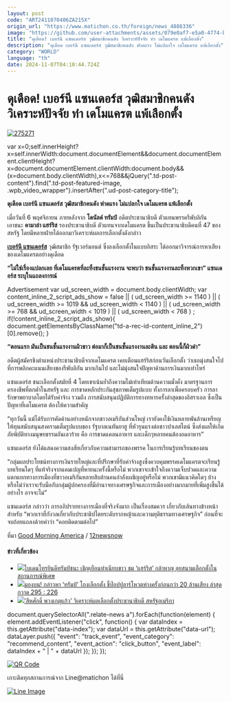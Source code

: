 ```yaml
---
layout: post
code: "ART2411070406ZA215X"
origin_url: "https://www.matichon.co.th/foreign/news_4886336"
image: "https://github.com/user-attachments/assets/079e0af7-e5a0-4774-b88d-324888f51204"
title: "ดุเดือด! เบอร์นี แซนเดอร์ส วุฒิสมาชิกคนดัง วิเคราะห์ปัจจัย ทำ เดโมแครต แพ้เลือกตั้ง"
description: "ดุเดือด เบอร์นี แซนเดอร์ส วุฒิสมาชิกคนดัง ฟาดแรง ไม่แปลกใจ เดโมแครต แพ้เลือกตั้ง"
category: "WORLD"
language: "th"
date: 2024-11-07T04:10:44.724Z
---
```


# ดุเดือด! เบอร์นี แซนเดอร์ส วุฒิสมาชิกคนดัง วิเคราะห์ปัจจัย ทำ เดโมแครต แพ้เลือกตั้ง

[![](https://www.matichon.co.th/wp-content/uploads/2024/11/275271.jpg "275271")](https://www.matichon.co.th/wp-content/uploads/2024/11/275271.jpg)

var x=0;self.innerHeight?x=self.innerWidth:document.documentElement&&document.documentElement.clientHeight?x=document.documentElement.clientWidth:document.body&&(x=document.body.clientWidth),x<=768&&jQuery(".td-post-content").find(".td-post-featured-image, .wpb\_video\_wrapper").insertAfter(".ud-post-category-title");

**ดุเดือด เบอร์นี แซนเดอร์ส วุฒิสมาชิกคนดัง ฟาดแรง ไม่แปลกใจ เดโมแครต แพ้เลือกตั้ง**

เมื่อวันที่ 6 พฤศจิกายน ภายหลังจาก **โดนัลด์ ทรัมป์** อดีตประธานาธิบดี ตัวแทนพรรครีพับลิกัน เอาชนะ **คามาล่า แฮร์ริส** รองประธานาธิบดี ตัวแทนจากเดโมแครต ขึ้นเป็นประธานาธิบดีคนที่ 47 ของสหรัฐ โดยมีหลายฝ่ายได้ออกมาวิเคราะห์ผลการเลือกตั้งดังกล่าว

[**เบอร์นี แซนเดอร์ส**](https://www.facebook.com/berniesanders) วุฒิสมาชิก รัฐเวอร์มอนต์ ซึ่งลงเลือกตั้งในแบบอิสระ ได้ออกมาวิจารณ์การหาเสียงของเดโมแครตอย่างดุเดือด

**“ไม่ใช่เรื่องแปลกเลย ที่เดโมแครตที่ละทิ้งชนชั้นแรงงาน จะพบว่า ชนชั้นแรงงานละทิ้งพวกเขา” แซนเดอร์ส ระบุในแถลงการณ์**

Advertisement var ud\_screen\_width = document.body.clientWidth; var content\_inline\_2\_script\_ads\_show = false || ( ud\_screen\_width >= 1140 ) || ( ud\_screen\_width >= 1019 && ud\_screen\_width < 1140 ) || ( ud\_screen\_width >= 768 && ud\_screen\_width < 1019 ) || ( ud\_screen\_width < 768 ) ; if(!content\_inline\_2\_script\_ads\_show){ document.getElementsByClassName("td-a-rec-id-content\_inline\_2")\[0\].remove(); }

**“ตอนแรก มันเป็นชนชั้นแรงงานผิวขาว ต่อมาก็เป็นชนชั้นแรงงานละติน และ ตอนนี้ก็ผิวดำ”**

อดีตผู้สมัครชิงตำแหน่งประธานาธิบดีจากเดโมแครต เคยเตือนแฮร์ริสก่อนวันเลือกตั้ง ว่าเธอมุ่งสนใจไปที่การพลิกคะแนนเสียงของรีพับลิกัน มากเกินไป และไม่มุ่งสนใจปัญหาด้านการเงินมากเท่าไหร่

แซนเดอร์ส ชนะเลือกตั้งสมัยที่ 4 โดยเขาเน้นย้ำถึงความไม่เท่าเทียมด้านความมั่งคั่ง มาตรฐานการครองชีพที่ตกต่ำในสหรัฐ และ การขาดหลักประกันสุขภาพเต็มรูปแบบ ทั้งการลาเพื่อครอบครัว การลารักษาพยาบาลโดยได้รับค่าจ้าง รวมถึง การสนับสนุนปฏิบัติการทางทหารครั้งล่าสุดของอิสราเอล ซึ่งเป็นปัญหาที่เดโมแครต ต้องให้ความสำคัญ

“ทุกวันนี้ แม้ได้รับการคัดค้านอย่างหนักจากชาวอเมริกันส่วนใหญ่ เรายังคงใช้เงินหลายพันล้านเหรียญให้ทุนสนับสนุนสงครามเต็มรูปแบบของ รัฐบาลเนทันยาฮู ที่หัวรุนแรงต่อชาวปาเลสไตน์ ซึ่งส่งผลให้เกิดภัยพิบัติทางมนุษยธรรมอันเลวร้าย คือ การขาดแคลนอาหาร และเด็กๆหลายคนต้องอดอาหาร”

แซนเดอร์ส ยังได้แสดงความสงสัยเกี่ยวกับความสามารถของพรรค ในการเรียนรู้บทเรียนของตน

“กลุ่มผลประโยชน์ทางการเงินรายใหญ่และที่ปรึกษาที่รับค่าจ้างสูงซึ่งควบคุมพรรคเดโมแครตจะเรียนรู้บทเรียนใดๆ ที่แท้จริงจากแคมเปญที่หายนะครั้งนี้หรือไม่ พวกเขาจะเข้าใจถึงความเจ็บปวดและความแตกแยกทางการเมืองที่ชาวอเมริกันหลายสิบล้านคนกำลังเผชิญอยู่หรือไม่ พวกเขามีแนวคิดใดๆ บ้างหรือไม่ว่าเราจะรับมือกับกลุ่มผู้ปกครองที่มีอำนาจทางเศรษฐกิจและการเมืองอย่างมากมายที่เพิ่มสูงขึ้นได้อย่างไร อาจจะไม่”

แซนเดอร์ส กล่าวว่า การอภิปรายทางการเมืองที่จริงจังมาก เป็นเรื่องสมควร เกี่ยวกับเส้นทางข้างหน้า สำหรับ “พวกเราที่กังวลเกี่ยวกับประชาธิปไตยระดับรากหญ้าและความยุติธรรมทางเศรษฐกิจ” ก่อนที่จะจบถ้อยแถลงด้วยคำว่า “คอยติดตามต่อไป”

ที่มา [Good Morning America](https://www.goodmorningamerica.com/news/story/bernie-sanders-response-presidential-election-115582079) / [12newsnow](https://www.12newsnow.com/article/news/nation-world/bernie-sanders-criticizes-democratic-party-amid-trump-win/507-8829a08e-a9cc-485f-b0d6-fcf7c30c2201)

#### ข่าวที่เกี่ยวข้อง

*   [![](https://www.matichon.co.th/wp-content/uploads/2024/11/tbd.jpg)ไบเดนโทรยินดีทรัมป์ชนะ เชิญเยือนทำเนียบขาว ชม ‘แฮร์ริส’ กล้าหาญ ลุยสนามเลือกตั้งในสถานการณ์พิเศษ](https://www.matichon.co.th/foreign/news_4886269)
*   [![](https://www.matichon.co.th/wp-content/uploads/2024/11/tet.jpg)มองบน! กล่าวหา ‘ทรัมป์’ โกงเลือกตั้ง ชี้ป๊อปปูลาร์โหวตห่างครั้งก่อนกว่า 20 ล้านเสียง ล่าสุดกวาด 295 : 226](https://www.matichon.co.th/foreign/news_4886167)
*   [![](https://www.matichon.co.th/wp-content/uploads/2024/11/maxresdefault-26.jpg)‘สีหศักดิ์ พวงเกตุแก้ว’ วิเคราะห์ผลเลือกตั้งประธานาธิบดี สหรัฐอเมริกา](https://www.matichon.co.th/clips/news_4885902)

document.querySelectorAll(".relate-news a").forEach(function(element) { element.addEventListener("click", function() { var dataIndex = this.getAttribute("data-index"); var dataUrl = this.getAttribute("data-url"); dataLayer.push({ "event": "track\_event", "event\_category": "recommend\_content", "event\_action": "click\_button", "event\_label": dataIndex + " | " + dataUrl }); }); });

[![QR Code](https://www.matichon.co.th/wp-content/uploads/2023/07/wob1371z.jpg)](https://lin.ee/ht0nDxX)

เกาะติดทุกสถานการณ์จาก Line@matichon ได้ที่นี่

[![Line Image](https://www.matichon.co.th/wp-content/uploads/2023/07/th.png)](https://lin.ee/ht0nDxX)